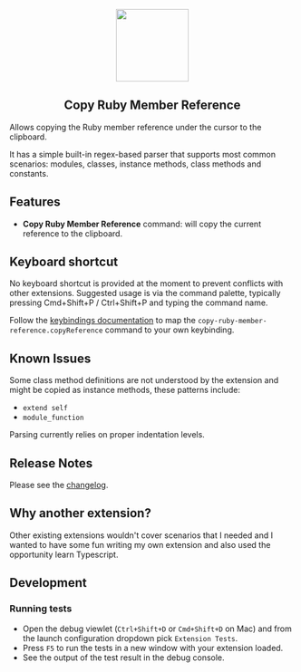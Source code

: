 <p align="center"><img src="https://raw.githubusercontent.com/ricobl/copy-ruby-member-reference/master/images/icon.png" height="128"></p>
<h2 align="center">Copy Ruby Member Reference</h2>

Allows copying the Ruby member reference under the cursor to the clipboard.

It has a simple built-in regex-based parser that supports most common scenarios: modules, classes, instance methods, class methods and constants.

## Features

* **Copy Ruby Member Reference** command: will copy the current reference to the clipboard.

## Keyboard shortcut

No keyboard shortcut is provided at the moment to prevent conflicts with other extensions. Suggested usage is via the command palette, typically pressing Cmd+Shift+P / Ctrl+Shift+P and typing the command name.

Follow the [keybindings documentation](https://code.visualstudio.com/docs/getstarted/keybindings) to map the `copy-ruby-member-reference.copyReference` command to your own keybinding.

## Known Issues

Some class method definitions are not understood by the extension and might be copied as instance methods, these patterns include:

* `extend self`
* `module_function`

Parsing currently relies on proper indentation levels.

## Release Notes

Please see the [changelog](CHANGELOG.md).

## Why another extension?

Other existing extensions wouldn't cover scenarios that I needed and I wanted to have some fun writing my own extension and also used the opportunity learn Typescript.

## Development

### Running tests

* Open the debug viewlet (`Ctrl+Shift+D` or `Cmd+Shift+D` on Mac) and from the launch configuration dropdown pick `Extension Tests`.
* Press `F5` to run the tests in a new window with your extension loaded.
* See the output of the test result in the debug console.
